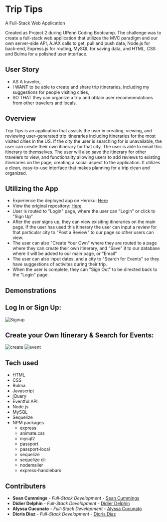 # Trip Tips

A Full-Stack Web Application

Created as Project 2 during UPenn Coding Bootcamp. The challenge was to create a full-stack web application that utilizes the MVC paradigm and our own server-side API, AJAX calls to get, pull and push data, Node.js for back-end, Express.js for routing, MySQL for saving data, and HTML, CSS and Bulma for a polished user interface.

## User Story

- AS A traveler,
- I WANT to be able to create and share trip itineraries, including my suggestions for people visiting cities,
- SO THAT they can organize a trip and obtain user recommendations from other travelers and locals.

## Overview

Trip Tips is an application that assists the user in creating, viewing, and reviewing user-generated trip itineraries including itineraries for the most visited cities in the US. If the city the user is searching for is unavailable, the user can create their own itinerary for that city. The user is able to email this itinerary to themselves. The user will also save the itinerary for other travelers to view, and functionality allowing users to add reviews to existing itineraries on the page, creating a social aspect to the application. It utilizes a clean, easy-to-use interface that makes planning for a trip clean and organized.

## Utilizing the App

- Experience the deployed app on Heroku: [Here](https://grouptriptips.herokuapp.com/ "Here")
- View the original repository: [Here](https://github.com/Didier-D-crypto/Project-2-Full-Stack-App "Here")
- User is routed to "Login" page, where the user can "Login" or click to "Sign Up"
- After the user signs up, they can view exisiting itineraries on the main page. If the user has used this itinerary the user can input a review for that particular city to "Post a Review" to our page so other users can view.
- The user can also "Create Your Own" where they are routed to a page where they can create their own itinerary, and "Save" it to our database where it will be added to our main page, or "Email"
- The user can also input dates, and a city to "Search for Events" so they have suggestions of activites during their trip.
- When the user is complete, they can "Sign Out" to be directed back to the "Login" page.

## Demonstrations

## Log In or Sign Up:

![Signup](public/img/signin.gif "signup")

## Create your Own Itinerary & Search for Events:

![create](public/img/createitin.gif "create")
![event](public/img/eventappend.gif "eventappend")

## Tech used

- HTML
- CSS
- Bulma
- Javascript
- jQuery
- Eventful API
- Node.js
- MySQL
- Sequelize
- NPM packages
  - express
  - animate.css
  - mysql2
  - passport
  - passport-local
  - sequelize
  - sequelize cli
  - nodemailer
  - express-handlebars

## Contributers

- **Sean Cummings** - _Full-Stack Development_ - [Sean Cummings](https://github.com/SeanCdeveloper "Sean Cummings")
- **Didier Delphin** - _Full-Stack Development_ - [Didier Delphin](https://github.com/Didier-D-crypto "Didier Delphin")
- **Alyssa Cucunato** - _Full-Stack Development_ - [Alyssa Cucunato](https://github.com/acucunato "Alyssa Cucunato")
- **Dioris Diaz** - _Full-Stack Development_ - [Dioris Diaz](https://github.com/Dioris-cpu "Dioris Diaz")

